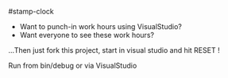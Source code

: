 #stamp-clock

- Want to punch-in work hours using VisualStudio?
- Want everyone to see these work hours?

...Then just fork this project, start in visual studio and hit RESET !

Run from bin/debug or via VisualStudio
